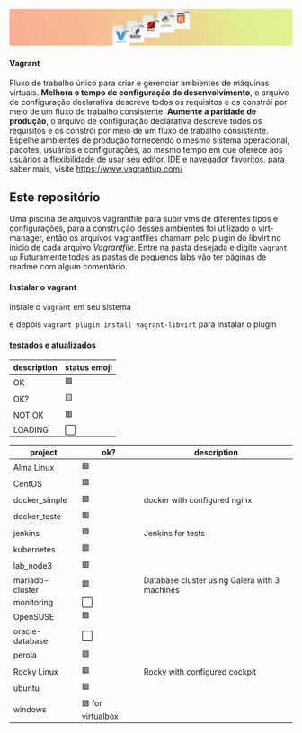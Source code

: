 ![imagem](.asciiart/capa.jpg)
#### Vagrant
Fluxo de trabalho único para criar e gerenciar ambientes de máquinas virtuais. **Melhora o tempo de configuração do desenvolvimento**, o arquivo de configuração declarativa descreve todos os requisitos e os constrói por meio de um fluxo de trabalho consistente. **Aumente a paridade de produção**, o arquivo de configuração declarativa descreve todos os requisitos e os constrói por meio de um fluxo de trabalho consistente. Espelhe ambientes de produção fornecendo o mesmo sistema operacional, pacotes, usuários e configurações, ao mesmo tempo em que oferece aos usuários a flexibilidade de usar seu editor, IDE e navegador favoritos. para saber mais, visite https://www.vagrantup.com/

## Este repositório
Uma piscina de arquivos vagrantfile para subir vms de diferentes tipos e configurações, para a construção desses ambientes foi utilizado o virt-manager, então os arquivos vagrantfiles chamam pelo plugin do libvirt no inicio de cada arquivo *Vagrantfile*. Entre na pasta desejada e digite `vagrant up`
Futuramente todas as pastas de pequenos labs vão ter páginas de readme com algum comentário.

#### Instalar o vagrant
instale o `vagrant` em seu sistema

e depois `vagrant plugin install vagrant-libvirt` para instalar o plugin

#### testados e atualizados

| description | status emoji |
| --- | --- |
| OK | 🟩|
| OK? | 🟨 |
| NOT OK | 🟥 |
| LOADING | ⬜ |


| project | ok? | description |
| --- | --- | --- |
| Alma Linux | 🟩 |  |
| CentOS | 🟩 |  |
| docker_simple | 🟩 | docker with configured nginx |
| docker_teste | 🟥 |  |
| jenkins | 🟩 | Jenkins for tests |
| kubernetes | 🟩 |  |
| lab_node3 | 🟥 |  |
| mariadb-cluster | 🟩 | Database cluster using Galera with 3 machines |
| monitoring | ⬜ |  |
| OpenSUSE | 🟩 |  |
| oracle-database | ⬜ |  |
| perola | 🟩 |  |
| Rocky Linux | 🟩 | Rocky with configured cockpit |
| ubuntu | 🟩 |  |
| windows | 🟩 for virtualbox |  |
